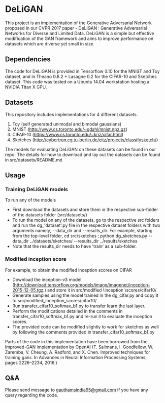 # DeLiGAN

  This project is an implementation of the Generative Adversarial Network proposed in our CVPR 2017 paper - DeLiGAN : Generative Adversarial Networks for Diverse and Limited Data. DeLiGAN is a simple but effective modification of the GAN framework and aims to improve performance on datasets which are diverse yet small in size. 

## Dependencies

  The code for DeLiGAN is provided in Tensorflow 0.10 for the MNIST and Toy dataset, and in Theano 0.8.2 + Lasagne 0.2 for the CIFAR-10 and Sketches dataset. This code was tested on a Ubuntu 14.04 workstation hosting a NVIDIA Titan X GPU. 
  
## Datasets

  This repository includes implementations for 4 different datasets. 
   1. Toy (self generated unimodal and bimodal gaussians)
   2. MNIST (http://www.cs.toronto.edu/~gdahl/mnist.npz.gz)
   3. CIFAR-10 (https://www.cs.toronto.edu/~kriz/cifar.html)
   4. Sketches (http://cybertron.cg.tu-berlin.de/eitz/projects/classifysketch/)

The models for evaluating DeLiGAN on these datasets can be found in our repo. The details for how to download and lay out the datasets can be found in src/datasets/README.md 

## Usage

### Training DeLiGAN models

  To run any of the models
   - First download the datasets and store them in the respective sub-folder of the datasets folder (src/datasets/) 
   - To run the model on any of the datasets, go to the respective src folders and run the dg_'dataset'.py file in the respective dataset folders with two arguments namely, --data_dir and --results_dir. For example, starting from the top-level folder, cd src/sketches ; python dg_sketches.py --data_dir ../datasets/sketches/ --results_dir ../results/sketches
   - Note that the results_dir needs to have 'train' as a sub-folder.

### Modified inception score  
For example, to obtain the modified inception scores on CIFAR
   - Download the inception-v3 model (http://download.tensorflow.org/models/image/imagenet/inception-2015-12-05.tgz.) and store it in src/modified \inception \scores/cifar10/
   - Generate samples using the model trained in the dg_cifar.py and copy it to src/modified_inception_scores/cifar10/
   - Run transfer_cifar10_softmax_b1.py to transfer learn the last layer.
   - Perform the modifications detailed in the comments in transfer_cifar10_softmax_b1.py and re-run it to evaluate the inception scores.
   - The provided code can be modified slightly to work for sketches as well by following the comments provided in transfer_cifar10_softmax_b1.py
   
Parts of the code in this implementation have been borrowed from the Improved-GAN implementation by OpenAI (T. Salimans, I. Goodfellow, W. Zaremba, V. Cheung, A. Radford, and X. Chen. Improved techniques for training gans. In Advances in Neural Information Processing Systems, pages 2226–2234, 2016.)

## Q&A

Please send message to gauthamsindia95@gmail.com if you have any query regarding the code.
